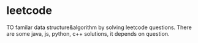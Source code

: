# leetcode

TO familar data structure&algorithm by solving leetcode questions.
There are some java, js, python, c++ solutions, it depends on question.
